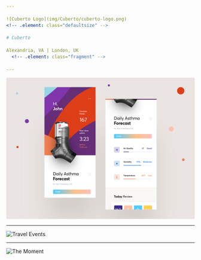 ```yaml
---

![Cuberto Logo](img/Cuberto/cuberto-logo.png)
<!-- .element: class="defaultsize" -->

# Cuberto

Alexandria, VA | London, UK
  <!-- .element: class="fragment" -->

---
```


![Inhaler App](img/Cuberto/AirLouisInhaler_Cuberto.png)

---

![Travel Events](img/Cuberto/UpcomingEvents_byCuberto.gif)

---

![The Moment](img/Cuberto/TheMomentApp_Cuberto.gif)

